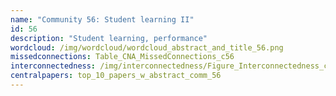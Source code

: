```yaml
---
name: "Community 56: Student learning II"
id: 56
description: "Student learning, performance"
wordcloud: /img/wordcloud/wordcloud_abstract_and_title_56.png
missedconnections: Table_CNA_MissedConnections_c56
interconnectedness: /img/interconnectedness/Figure_Interconnectedness_c56.png
centralpapers: top_10_papers_w_abstract_comm_56
---
```

